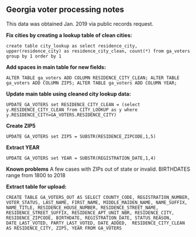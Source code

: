 ## Georgia voter processing notes

This data was obtained Jan. 2019 via public records request.

**Fix cities by creating a lookup table of clean cities:**

`create table city_lookup as
select residence_city, upper(residence_city) as residence_city_clean, count(*)
from ga_voters
group by 1
order by 1`


**Add spaces in main table for new fields:**

`ALTER TABLE ga_voters ADD COLUMN RESIDENCE_CITY_CLEAN;
ALTER TABLE ga_voters ADD COLUMN ZIP5;
ALTER TABLE ga_voters ADD COLUMN YEAR;`

**Update main table using cleaned city lookup data:**

`UPDATE GA_VOTERS
set RESIDENCE_CITY_CLEAN = (select y.RESIDENCE_CITY_CLEAN from CITY_LOOKUP as y where y.RESIDENCE_CITY=GA_VOTERS.RESIDENCE_CITY)`

**Create ZIP5**

`UPDATE GA_VOTERS
set ZIP5 = SUBSTR(RESIDENCE_ZIPCODE,1,5)`

**Extract YEAR**

`UPDATE GA_VOTERS
set YEAR = SUBSTR(REGISTRATION_DATE,1,4)`

**Known problems**
A few cases with ZIPs out of state or invalid.
BIRTHDATES range from 1800 to 2018

**Extract table for upload:**

`CREATE TABLE GA_VOTERS_OUT AS
SELECT COUNTY_CODE, REGISTRATION_NUMBER, VOTER_STATUS, LAST_NAME,
FIRST_NAME, MIDDLE_MAIDEN_NAME, NAME_SUFFIX, NAME_TITLE,
RESIDENCE_HOUSE_NUMBER, RESIDENCE_STREET_NAME, RESIDENCE_STREET_SUFFIX,
RESIDENCE_APT_UNIT_NBR, RESIDENCE_CITY, RESIDENCE_ZIPCODE, BIRTHDATE,
REGISTRATION_DATE, STATUS_REASON, DATE_LAST_VOTED, PARTY_LAST_VOTED,
DATE_ADDED,  RESIDENCE_CITY_CLEAN AS RESIDENCE_CITY, ZIP5, YEAR
FROM GA_VOTERS`
